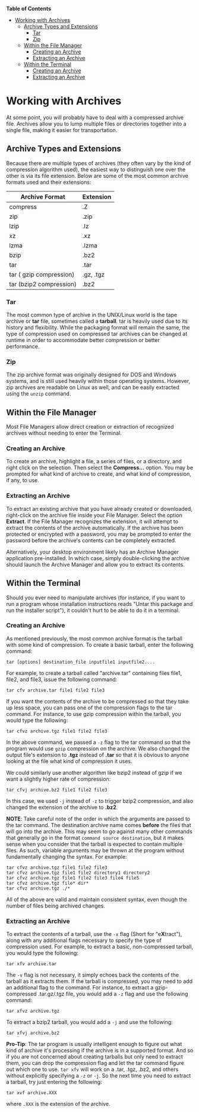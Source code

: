 

**Table of Contents**  

- [Working with Archives](#working-with-archives)
  - [Archive Types and Extensions](#archive-types-and-extensions)
    - [Tar](#tar)
    - [Zip](#zip)
  - [Within the File Manager](#within-the-file-manager)
    - [Creating an Archive](#creating-an-archive)
    - [Extracting an Archive](#extracting-an-archive)
  - [Within the Terminal](#within-the-terminal)
    - [Creating an Archive](#creating-an-archive-1)
    - [Extracting an Archive](#extracting-an-archive-1)



# Working with Archives

At some point, you will probably have to deal with a compressed archive file. Archives allow you to lump multiple files or directories together into a single file, making it easier for transportation.

## Archive Types and Extensions

Because there are multiple types of archives (they often vary by the kind of compression algorithm used), the easiest way to distinguish one over the other is via its file extension. Below are some of the most common archive formats used and their extensions:

Archive Format | Extension
--- | ---
compress | .Z
zip | .zip
lzip | .lz
xz | .xz
lzma | .lzma
bzip | .bz2
tar | .tar
tar ( gzip compression) | .gz, .tgz
tar (bzip2 compression) | .bz2

### Tar

The most common type of archive in the UNIX/Linux world is the tape archive or **tar** file, sometimes called a **tarball**. tar is heavily used due to its history and flexibility. While the packaging format will remain the same, the type of compression used on compressed tar archives can be changed at runtime in order to accommodate better compression or better performance.

### Zip

The zip archive format was originally designed for DOS and Windows systems, and is still used heavily within those operating systems. However, zip archives are readable on Linux as well, and can be easily extracted using the `unzip` command.

## Within the File Manager

Most File Managers allow direct creation or extraction of recognized archives without needing to enter the Terminal. 

### Creating an Archive
To create an archive, highlight a file, a series of files, or a directory, and right click on the selection. Then select the **Compress...** option. You may be prompted for what kind of archive to create, and what kind of compression, if any, to use.

### Extracting an Archive

To extract an existing archive that you have already created or downloaded, right-click on the archive file inside your File Manager. Select the option **Extract**. If the File Manager recognizes the extension, it will attempt to extract the contents of the archive automatically. If the archive has been protected or encrypted with a password, you may be prompted to enter the password before the archive's contents can be completely extracted.

Alternatively, your desktop environment likely has an Archive Manager application pre-installed. In which case, simply double-clicking the archive should launch the Archive Manager and allow you to extract its contents.

## Within the Terminal

Should you ever need to manipulate archives (for instance, if you want to run a program whose installation instructions reads "Untar this package and run the installer script"), it couldn't hurt to be able to do it in a terminal.

### Creating an Archive

As mentioned previously, the most common archive format is the tarball with some kind of compression. To create a basic tarball, enter the following command:

    tar [options] destination_file inputfile1 inputfile2....

For example, to create a tarball called "archive.tar" containing files file1, file2, and file3, issue the following command:

    tar cfv archive.tar file1 file2 file3
	
If you want the contents of the archive to be compressed so that they take up less space, you can pass one of the compression flags to the tar command. For instance, to use gzip compression within the tarball, you would type the following:

    tar cfvz archive.tgz file1 file2 file3
	
In the above command, we passed a `-z` flag to the tar command so that the program would use `gzip` compression on the archive. We also changed the output file's extension to **.tgz** instead of **.tar** so that it is obvious to anyone looking at the file what kind of compression it uses.

We could similarly use another algorithm like bzip2 instead of gzip if we want a slightly higher rate of compression:

    tar cfvj archive.bz2 file1 file2 file3
	
In this case, we used `-j` instead of `-z` to trigger bzip2 compression, and also changed the extension of the archive to **.bz2**.

**NOTE**: 
Take careful note of the order in which the arguments are passed to the tar command. The destination archive name comes **before** the files that will go into the archive. This may seem to go against many other commands that generally go in the format `command source destination`, but it makes sense when you consider that the tarball is expected to contain multiple files. As such, variable arguments may be thrown at the program without fundamentally changing the syntax. For example:

    tar cfvz archive.tgz file1 file2 file3
    tar cfvz archive.tgz file1 file2 directory1 directory2
    tar cfvz archive.tgz file1 file2 file3 file4 file5
    tar cfvz archive.tgz file* dir*
	tar cfvz archive.tgz ./*
	
All of the above are valid and maintain consistent syntax, even though the number of files being archived changes.


### Extracting an Archive

To extract the contents of a tarball, use the `-x` flag (Short for "e**X**tract"), along with any additional flags necessary to specify the type of compression used. For example, to extract a basic, non-compressed tarball, you would type the following:

    tar xfv archive.tar

The `-v` flag is not necessary, it simply echoes back the contents of the tarball as it extracts them. If the tarball is compressed, you may need to add an additional flag to the command. For instance, to extract a gzip-compressed .tar.gz/.tgz file, you would add a `-z` flag and use the following command:

    tar xfvz archive.tgz
	
To extract a bzip2 tarball, you would add a `-j` and use the following:

    tar xfvj archive.bz2
	
**Pro-Tip**: The tar program is usually intelligent enough to figure out what kind of archive it's processing if the archive is in a supported format. And so if you are not concerned about creating tarballs but only need to extract them, you can drop the compression flag and let the tar command figure out which one to use. `tar xfv` will work on a .tar, .tgz, .bz2, and others without explicitly specifying a `-z` or `-j`. So the next time you need to extract a tarball, try just entering the following:

    tar xvf archive.XXX

where `.XXX` is the extension of the archive.